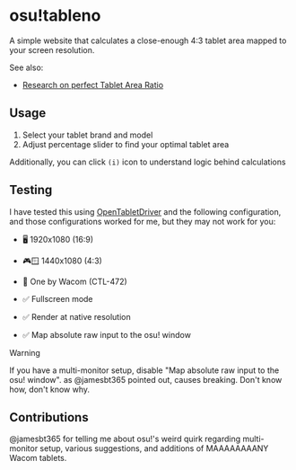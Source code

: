 # osu!tableno

A simple website that calculates a close-enough 4:3 tablet area mapped to your screen resolution.

See also:

- [Research on perfect Tablet Area Ratio](https://osu.ppy.sh/community/forums/topics/1246260?n=1)

## Usage

1. Select your tablet brand and model
2. Adjust percentage slider to find your optimal tablet area

Additionally, you can click `(i)` icon to understand logic behind calculations

## Testing

I have tested this using [OpenTabletDriver](https://github.com/OpenTabletDriver/OpenTabletDriver) and the following configuration, and those configurations worked for me, but they may not work for you:

- 🖥️ 1920x1080 (16:9)

- 🎮🪟 1440x1080 (4:3)

- 🎨 One by Wacom (CTL-472)

- ✅ Fullscreen mode

- ✅ Render at native resolution

- ✅ Map absolute raw input to the osu! window

> [!WARNING]
> If you have a multi-monitor setup, disable "Map absolute raw input to the osu! window". as @jamesbt365 pointed out, causes breaking. Don't know how, don't know why.

## Contributions

@jamesbt365 for telling me about osu!'s weird quirk regarding multi-monitor setup, various suggestions, and additions of MAAAAAAAANY Wacom tablets.
